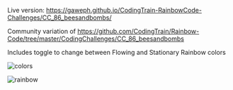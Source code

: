 Live version: https://gaweph.github.io/CodingTrain-RainbowCode-Challenges/CC_86_beesandbombs/

Community variation of https://github.com/CodingTrain/Rainbow-Code/tree/master/CodingChallenges/CC_86_beesandbombs

Includes toggle to change between Flowing and Stationary Rainbow colors

![colors](https://gaweph.github.io/CodingTrain-RainbowCode-Challenges/CC_86_beesandbombs/images/beesandbombs_colors.png)

![rainbow](https://gaweph.github.io/CodingTrain-RainbowCode-Challenges/CC_86_beesandbombs/images/beesandbombs_rainbow.png)
